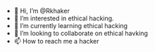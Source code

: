- 👋 Hi, I’m @Rkhaker
- 👀 I’m interested in ethical hacking.
- 🌱 I’m currently learning ethical hacking 
- 💞️ I’m looking to collaborate on ethical havking
- 📫 How to reach me a hacker 

<!---
Rkhaker/Rkhaker is a ✨ special ✨ repository because its `README.md` (this file) appears on your GitHub profile.
You can click the Preview link to take a look at your changes.
--->
